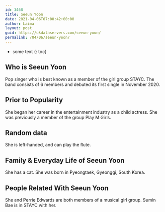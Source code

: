 ```yaml
---
id: 3468
title: Seeun Yoon
date: 2021-04-06T07:00:42+00:00
author: Laima
layout: post
guid: https://ukdataservers.com/seeun-yoon/
permalink: /04/06/seeun-yoon/
---
```


* some text
{: toc}


## Who is Seeun Yoon
                  
                  
                  
Pop singer who is best known as a member of the girl group STAYC. The band consists of 6 members and debuted its first single in November 2020.
                  
              
            
              
            
                
                
                
## Prior to Popularity
                  
                  
                  
She began her career in the entertainment industry as a child actress. She was previously a member of the group Play M Girls.
                  
              
            
              
            
                
                
                
## Random data
                  
                  
                  
She is left-handed, and can play the flute. 
                  
              
            
              
            
                
                
                
## Family & Everyday Life of Seeun Yoon
                  
                  
                  
She has a cat. She was born in Pyeongtaek, Gyeonggi, South Korea. 
                  
              
            
              
            
                
                
                
## People Related With Seeun Yoon
                  
                  
                  
She and Perrie Edwards are both members of a musical girl group. Sumin Bae is in STAYC with her. 
                  
              
            
              
            
                
              
            
              
              
            
            
              
            
          
          
          